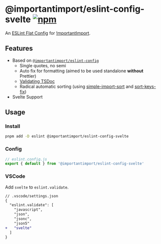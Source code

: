 # @importantimport/eslint-config-svelte [![npm](https://img.shields.io/npm/v/@importantimport/eslint-config-svelte)](https://npmjs.com/package/@importantimport/eslint-config-svelte)

An [ESLint Flat Config](https://eslint.org/docs/latest/use/configure/configuration-files-new) for [!mportantImport](https://github.com/importantimport).

## Features

- Based on [`@importantimport/eslint-config`](../eslint-config/)
  - Single quotes, no semi
  - Auto fix for formatting (aimed to be used standalone **without** Prettier)
  - [Validating TSDoc](https://github.com/microsoft/tsdoc/tree/main/eslint-plugin)
  - Radical automatic sorting (using [simple-import-sort](https://github.com/lydell/eslint-plugin-simple-import-sort) and [sort-keys-fix](https://github.com/leo-buneev/eslint-plugin-sort-keys-fix))
- Svelte Support

## Usage

### Install

```bash
pnpm add -D eslint @importantimport/eslint-config-svelte
```

### Config

```js
// eslint.config.js
export { default } from '@importantimport/eslint-config-svelte'
```

### VSCode

Add `svelte` to `eslint.validate`.

```diff
// .vscode/settings.json
{
  "eslint.validate": [
    "javascript",
    "json",
    "jsonc",
    "json5"
+   "svelte"
  ]
}
```
